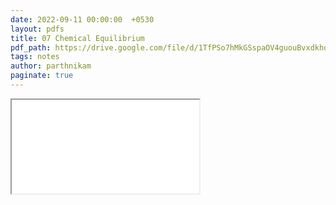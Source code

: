 ```yaml
---
date: 2022-09-11 00:00:00  +0530
layout: pdfs
title: 07 Chemical Equilibrium
pdf_path: https://drive.google.com/file/d/1TfPSo7hMkGSspaOV4guouBvxdkho29z6/preview?usp=sharing
tags: notes
author: parthnikam
paginate: true
---
```


<iframe class="embed-pdf" src="{{ page.pdf_path }}#toolbar=0" seamless="seamless" scrolling="no" style="overflow:hidden"></iframe>
